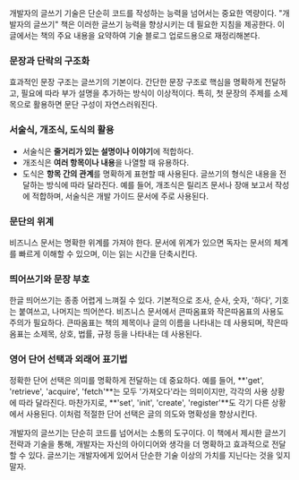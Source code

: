 
개발자의 글쓰기 기술은 단순히 코드를 작성하는 능력을 넘어서는 중요한 역량이다. "개발자의 글쓰기" 책은 이러한 글쓰기 능력을 향상시키는 데 필요한 지침을 제공한다. 이 글에서는 책의 주요 내용을 요약하여 기술 블로그 업로드용으로 재정리해본다.

### 문장과 단락의 구조화
효과적인 문장 구조는 글쓰기의 기본이다. 간단한 문장 구조로 핵심을 명확하게 전달하고, 필요에 따라 부가 설명을 추가하는 방식이 이상적이다. 특히, 첫 문장의 주제를 소제목으로 활용하면 문단 구성이 자연스러워진다.

### 서술식, 개조식, 도식의 활용
- 서술식은 **줄거리가 있는 설명이나 이야기**에 적합하다.
- 개조식은 **여러 항목이나 내용**을 나열할 때 유용하다.
- 도식은 **항목 간의 관계**를 명확하게 표현할 때 사용된다.
글쓰기의 형식은 내용을 전달하는 방식에 따라 달라진다. 예를 들어, 개조식은 릴리즈 문서나 장애 보고서 작성에 적합하며, 서술식은 개발 가이드 문서에 주로 사용된다.

### 문단의 위계
비즈니스 문서는 명확한 위계를 가져야 한다. 문서에 위계가 있으면 독자는 문서의 체계를 빠르게 이해할 수 있으며, 이는 읽는 시간을 단축시킨다.

### 띄어쓰기와 문장 부호
한글 띄어쓰기는 종종 어렵게 느껴질 수 있다. 기본적으로 조사, 순사, 숫자, '하다', 기호는 붙여쓰고, 나머지는 띄어쓴다. 비즈니스 문서에서 큰따옴표와 작은따옴표의 사용도 주의가 필요하다. 큰따옴표는 책의 제목이나 글의 이름을 나타내는 데 사용되며, 작은따옴표는 소제목, 상호, 법률, 규정 등을 나타내는 데 사용된다.

### 영어 단어 선택과 외래어 표기법
정확한 단어 선택은 의미를 명확하게 전달하는 데 중요하다. 예를 들어, **'get', 'retrieve', 'acquire', 'fetch'**는 모두 '가져오다'라는 의미이지만, 각각의 사용 상황에 따라 달라진다. 마찬가지로, **'set', 'init', 'create', 'register'**도 각기 다른 상황에서 사용된다. 이처럼 적절한 단어 선택은 글의 의도와 명확성을 향상시킨다.

개발자의 글쓰기는 단순히 코드를 넘어서는 소통의 도구이다. 이 책에서 제시한 글쓰기 전략과 기술을 통해, 개발자는 자신의 아이디어와 생각을 더 명확하고 효과적으로 전달할 수 있다. 글쓰기는 개발자에게 있어서 단순한 기술 이상의 가치를 지닌다는 것을 잊지 말자.